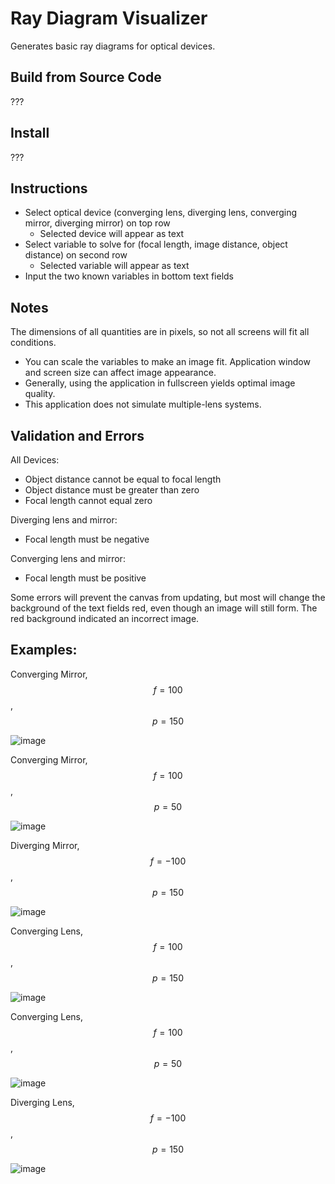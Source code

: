 # Ray Diagram Visualizer

 Generates basic ray diagrams for optical devices.

 ## Build from Source Code
 ???

 ## Install
???
 ## Instructions
- Select optical device (converging lens, diverging lens, converging mirror, diverging mirror) on top row
  - Selected device will appear as text
- Select variable to solve for (focal length, image distance, object distance) on second row
  - Selected variable will appear as text
- Input the two known variables in bottom text fields

  
## Notes
The dimensions of all quantities are in pixels, so not all screens will fit all conditions.
- You can scale the variables to make an image fit.
Application window and screen size can affect image appearance.
- Generally, using the application in fullscreen yields optimal image quality.
- This application does not simulate multiple-lens systems.

## Validation and Errors
All Devices:
- Object distance cannot be equal to focal length
- Object distance must be greater than zero
- Focal length cannot equal zero
  
Diverging lens and mirror:
- Focal length must be negative
  
Converging lens and mirror:
- Focal length must be positive
 
Some errors will prevent the canvas from updating, but most will change the background of the text fields red, even though an image will still form.
The red background indicated an incorrect image.

## Examples:
Converging Mirror, $$f=100$$, $$p=150$$

![image](https://github.com/user-attachments/assets/0202f42a-7a67-49fd-acd4-84c5dff8e02f)

Converging Mirror, $$f=100$$, $$p=50$$

![image](https://github.com/user-attachments/assets/75b463c3-2b8c-4074-978e-5faf4e8021c5)

Diverging Mirror, $$f=-100$$, $$p=150$$

![image](https://github.com/user-attachments/assets/89785fb5-9170-4bf6-84d0-7b45f5e397f4)

Converging Lens, $$f=100$$, $$p=150$$

![image](https://github.com/user-attachments/assets/2f689cf0-205c-47a3-b9d9-96e5f528310e)

Converging Lens, $$f=100$$, $$p=50$$

![image](https://github.com/user-attachments/assets/28d704ad-174a-40f3-b2d1-fec7b8cf64f3)


Diverging Lens, $$f=-100$$, $$p=150$$

![image](https://github.com/user-attachments/assets/744194b7-79be-412b-b540-4bf9db8108f5)
